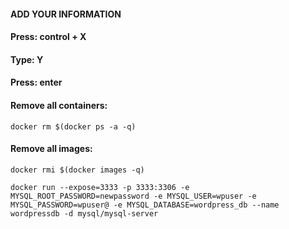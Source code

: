#### ADD YOUR INFORMATION
#### Press: control + X
#### Type: Y
#### Press: enter

#### Remove all containers:
`docker rm $(docker ps -a -q)`
#### Remove all images:
`docker rmi $(docker images -q)`

`docker run --expose=3333 -p 3333:3306 -e MYSQL_ROOT_PASSWORD=newpassword -e MYSQL_USER=wpuser -e MYSQL_PASSWORD=wpuser@ -e MYSQL_DATABASE=wordpress_db --name wordpressdb -d mysql/mysql-server`
